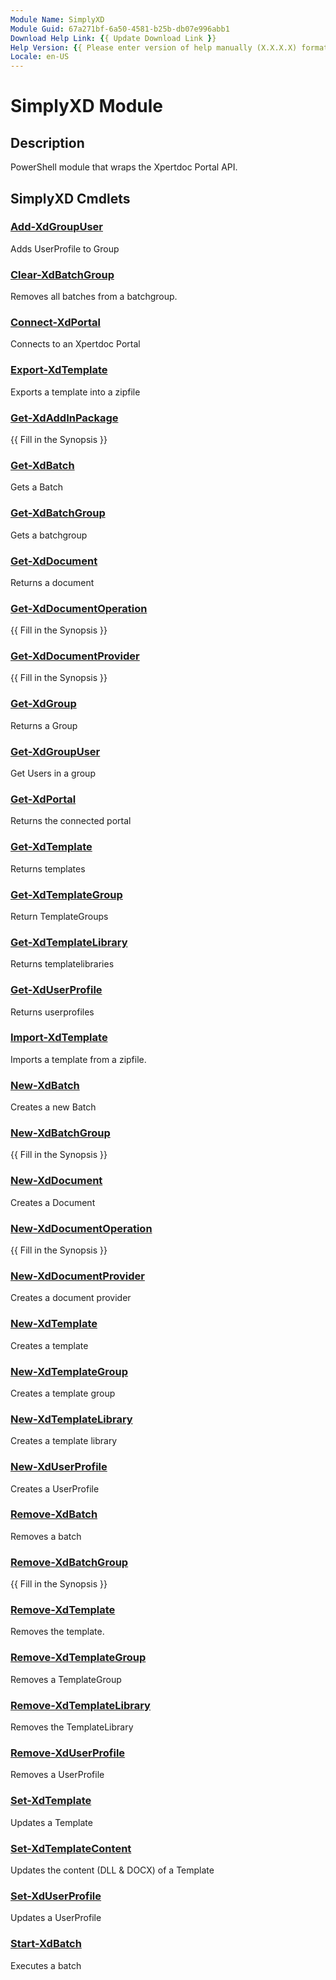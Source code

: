 ```yaml
---
Module Name: SimplyXD
Module Guid: 67a271bf-6a50-4581-b25b-db07e996abb1
Download Help Link: {{ Update Download Link }}
Help Version: {{ Please enter version of help manually (X.X.X.X) format }}
Locale: en-US
---
```


# SimplyXD Module
## Description
PowerShell module that wraps the Xpertdoc Portal API.

## SimplyXD Cmdlets
### [Add-XdGroupUser](Add-XdGroupUser.md)
Adds UserProfile to Group

### [Clear-XdBatchGroup](Clear-XdBatchGroup.md)
Removes all batches from a batchgroup.

### [Connect-XdPortal](Connect-XdPortal.md)
Connects to an Xpertdoc Portal

### [Export-XdTemplate](Export-XdTemplate.md)
Exports a template into a zipfile

### [Get-XdAddInPackage](Get-XdAddInPackage.md)
{{ Fill in the Synopsis }}

### [Get-XdBatch](Get-XdBatch.md)
Gets a Batch

### [Get-XdBatchGroup](Get-XdBatchGroup.md)
Gets a batchgroup

### [Get-XdDocument](Get-XdDocument.md)
Returns a document

### [Get-XdDocumentOperation](Get-XdDocumentOperation.md)
{{ Fill in the Synopsis }}

### [Get-XdDocumentProvider](Get-XdDocumentProvider.md)
{{ Fill in the Synopsis }}

### [Get-XdGroup](Get-XdGroup.md)
Returns a Group

### [Get-XdGroupUser](Get-XdGroupUser.md)
Get Users in a group

### [Get-XdPortal](Get-XdPortal.md)
Returns the connected portal

### [Get-XdTemplate](Get-XdTemplate.md)
Returns templates

### [Get-XdTemplateGroup](Get-XdTemplateGroup.md)
Return TemplateGroups

### [Get-XdTemplateLibrary](Get-XdTemplateLibrary.md)
Returns templatelibraries

### [Get-XdUserProfile](Get-XdUserProfile.md)
Returns userprofiles

### [Import-XdTemplate](Import-XdTemplate.md)
Imports a template from a zipfile.

### [New-XdBatch](New-XdBatch.md)
Creates a new Batch

### [New-XdBatchGroup](New-XdBatchGroup.md)
{{ Fill in the Synopsis }}

### [New-XdDocument](New-XdDocument.md)
Creates a Document

### [New-XdDocumentOperation](New-XdDocumentOperation.md)
{{ Fill in the Synopsis }}

### [New-XdDocumentProvider](New-XdDocumentProvider.md)
Creates a document provider

### [New-XdTemplate](New-XdTemplate.md)
Creates a template

### [New-XdTemplateGroup](New-XdTemplateGroup.md)
Creates a template group

### [New-XdTemplateLibrary](New-XdTemplateLibrary.md)
Creates a template library

### [New-XdUserProfile](New-XdUserProfile.md)
Creates a UserProfile

### [Remove-XdBatch](Remove-XdBatch.md)
Removes a batch

### [Remove-XdBatchGroup](Remove-XdBatchGroup.md)
{{ Fill in the Synopsis }}

### [Remove-XdTemplate](Remove-XdTemplate.md)
Removes the template.

### [Remove-XdTemplateGroup](Remove-XdTemplateGroup.md)
Removes a TemplateGroup

### [Remove-XdTemplateLibrary](Remove-XdTemplateLibrary.md)
Removes the TemplateLibrary

### [Remove-XdUserProfile](Remove-XdUserProfile.md)
Removes a UserProfile

### [Set-XdTemplate](Set-XdTemplate.md)
Updates a Template

### [Set-XdTemplateContent](Set-XdTemplateContent.md)
Updates the content (DLL & DOCX) of a Template

### [Set-XdUserProfile](Set-XdUserProfile.md)
Updates a UserProfile

### [Start-XdBatch](Start-XdBatch.md)
Executes a batch

